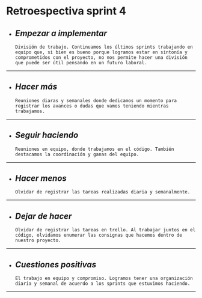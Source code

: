 # Retroespectiva sprint 4
+ ## ___Empezar a implementar___
    ```
    División de trabajo. Continuamos los últimos sprints trabajando en equipo que, si bien es bueno porque logramos estar en sintonía y comprometidos con el proyecto, no nos permite hacer una división que puede ser útil pensando en un futuro laboral.
___
+ ## ___Hacer más___
    ```
    Reuniones diaras y semanales donde dedicamos un momento para registrar los avances o dudas que vamos teniendo mientras trabajamos.
___
+ ## ___Seguir haciendo___
    ```
    Reuniones en equipo, donde trabajamos en el código. También destacamos la coordinación y ganas del equipo.
___
+ ## ___Hacer menos___
    ```
    Olvidar de registrar las tareas realizadas diaria y semanalmente.
___

+ ## ___Dejar de hacer___
    ```
    Olvidar de registrar las tareas en trello. Al trabajar juntos en el código, olvidamos enumerar las consignas que hacemos dentro de nuestro proyecto.

___
    
+ ## ___Cuestiones positivas___
    ```
    El trabajo en equipo y compromiso. Logramos tener una organización diaria y semanal de acuerdo a los sprints que estuvimos haciendo.
___